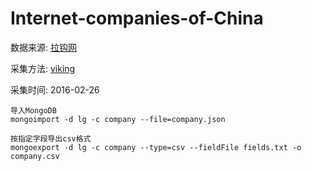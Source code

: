 # Internet-companies-of-China

数据来源: [拉钩网](http://www.lagou.com/)

采集方法: [viking](https://github.com/maguowei/viking)

采集时间: 2016-02-26

```
导入MongoDB
mongoimport -d lg -c company --file=company.json

按指定字段导出csv格式
mongoexport -d lg -c company --type=csv --fieldFile fields.txt -o company.csv
```
